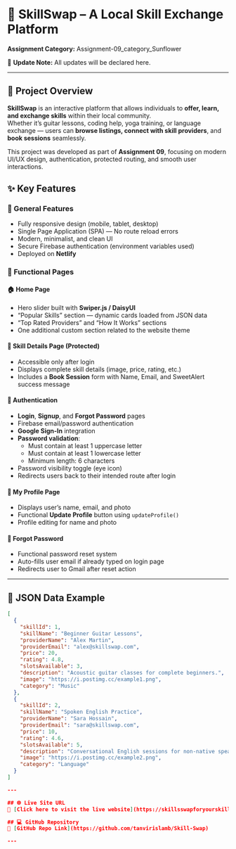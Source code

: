 # 🌻 SkillSwap – A Local Skill Exchange Platform  
**Assignment Category:** Assignment-09_category_Sunflower  

🚩 **Update Note:** All updates will be declared here.

---

## 📖 Project Overview  

**SkillSwap** is an interactive platform that allows individuals to **offer, learn, and exchange skills** within their local community.  
Whether it’s guitar lessons, coding help, yoga training, or language exchange — users can **browse listings, connect with skill providers**, and **book sessions** seamlessly.  

This project was developed as part of **Assignment 09**, focusing on modern UI/UX design, authentication, protected routing, and smooth user interactions.


## ✨ Key Features  

### 🔹 General Features
- Fully responsive design (mobile, tablet, desktop)  
- Single Page Application (SPA) — No route reload errors  
- Modern, minimalist, and clean UI  
- Secure Firebase authentication (environment variables used)  
- Deployed on **Netlify**  

### 🔹 Functional Pages  
#### 🏠 Home Page
- Hero slider built with **Swiper.js / DaisyUI**
- “Popular Skills” section — dynamic cards loaded from JSON data  
- “Top Rated Providers” and “How It Works” sections  
- One additional custom section related to the website theme  

#### 📄 Skill Details Page (Protected)
- Accessible only after login  
- Displays complete skill details (image, price, rating, etc.)  
- Includes a **Book Session** form with Name, Email, and SweetAlert success message  

#### 👤 Authentication
- **Login**, **Signup**, and **Forgot Password** pages  
- Firebase email/password authentication  
- **Google Sign-In** integration  
- **Password validation**:
  - Must contain at least 1 uppercase letter  
  - Must contain at least 1 lowercase letter  
  - Minimum length: 6 characters  
- Password visibility toggle (eye icon)  
- Redirects users back to their intended route after login  

#### 🧾 My Profile Page
- Displays user’s name, email, and photo  
- Functional **Update Profile** button using `updateProfile()`  
- Profile editing for name and photo  

#### 🔐 Forgot Password
- Functional password reset system  
- Auto-fills user email if already typed on login page  
- Redirects user to Gmail after reset action  

---

## 🧩 JSON Data Example  

```json
[
  {
    "skillId": 1,
    "skillName": "Beginner Guitar Lessons",
    "providerName": "Alex Martin",
    "providerEmail": "alex@skillswap.com",
    "price": 20,
    "rating": 4.8,
    "slotsAvailable": 3,
    "description": "Acoustic guitar classes for complete beginners.",
    "image": "https://i.postimg.cc/example1.png",
    "category": "Music"
  },
  {
    "skillId": 2,
    "skillName": "Spoken English Practice",
    "providerName": "Sara Hossain",
    "providerEmail": "sara@skillswap.com",
    "price": 10,
    "rating": 4.6,
    "slotsAvailable": 5,
    "description": "Conversational English sessions for non-native speakers.",
    "image": "https://i.postimg.cc/example2.png",
    "category": "Language"
  }
]

---

## 🌐 Live Site URL  
🔗 [Click here to visit the live website](https://skillsswapforyourskill.netlify.app/)  

## 💻 GitHub Repository  
📁 [GitHub Repo Link](https://github.com/tanvirislamb/Skill-Swap)

---
